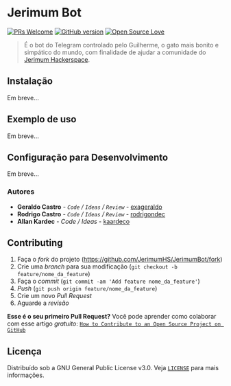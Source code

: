 # Jerimum Bot

[![PRs Welcome](https://img.shields.io/badge/PRs-welcome-brightgreen.svg?style=flat-square)](http://makeapullrequest.com)
[![GitHub version](https://badge.fury.io/gh/boennemann%2Fbadges.svg)](http://badge.fury.io/gh/boennemann%2Fbadges)
[![Open Source Love](https://badges.frapsoft.com/os/gpl/gpl.svg?v=102)](https://github.com/ellerbrock/open-source-badge/)

> É o bot do Telegram controlado pelo Guilherme, o gato mais bonito e simpático do mundo, com finalidade de ajudar a 
comunidade do [Jerimum Hackerspace](http://jerimumhs.org/).


## Instalação

Em breve...

## Exemplo de uso

Em breve...

## Configuração para Desenvolvimento

Em breve...

### Autores

* **Geraldo Castro** - *`Code` / `Ideas` / `Review`* - [exageraldo](https://github.com/exageraldo)
* **Rodrigo Castro** - *`Code` / `Ideas` / `Review`* - [rodrigondec](https://github.com/rodrigondec)
* **Allan Kardec** - *Code / Ideas* - [kaardeco](https://github.com/kaardeco)

## Contributing

1. Faça o _fork_ do projeto (<https://github.com/JerimumHS/JerimumBot/fork>)
2. Crie uma _branch_ para sua modificação (`git checkout -b feature/nome_da_feature`)
3. Faça o _commit_ (`git commit -am 'Add feature nome_da_feature'`)
4. _Push_ (`git push origin feature/nome_da_feature`)
5. Crie um novo _Pull Request_
6. Aguarde a _revisão_

**Esse é o seu primeiro Pull Request?** 
Você pode aprender como colaborar com esse artigo *gratuito*:
[`How to Contribute to an Open Source Project on GitHub`](https://egghead.io/series/how-to-contribute-to-an-open-source-project-on-github)

## Licença

Distribuído sob a GNU General Public License v3.0. Veja [`LICENSE`](LICENSE.md) para mais informações.
